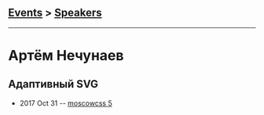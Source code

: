 ## [Events](../README.md) > [Speakers](../speakers.md)
---

# Артём Нечунаев

## Адаптивный SVG
- 2017 Oct 31 -- [moscowcss 5](https://www.youtube.com/watch?v=M3BKdrBgmYU)    
